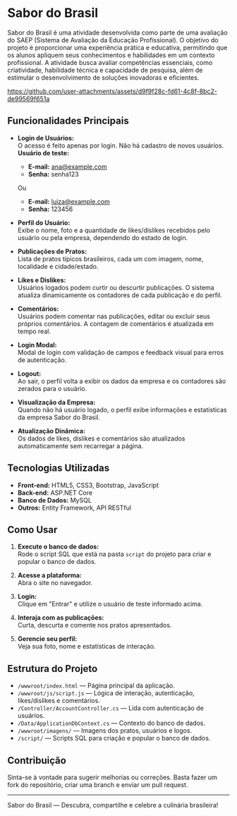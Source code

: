 # Sabor do Brasil

Sabor do Brasil é uma atividade desenvolvida como parte de uma avaliação do SAEP (Sistema de Avaliação da Educação Profissional). O objetivo do projeto é proporcionar uma experiência prática e educativa, permitindo que os alunos apliquem seus conhecimentos e habilidades em um contexto profissional. A atividade busca avaliar competências essenciais, como criatividade, habilidade técnica e capacidade de pesquisa, além de estimular o desenvolvimento de soluções inovadoras e eficientes.


https://github.com/user-attachments/assets/d9f9f28c-fd61-4c8f-8bc2-de99569f651a


## Funcionalidades Principais

- **Login de Usuários:**  
  O acesso é feito apenas por login. Não há cadastro de novos usuários.  
  **Usuário de teste:**  
  - **E-mail:** ana@example.com  
  - **Senha:** senha123
  
  Ou 
  - **E-mail:** luiza@example.com
  - **Senha:** 123456


- **Perfil do Usuário:**  
  Exibe o nome, foto e a quantidade de likes/dislikes recebidos pelo usuário ou pela empresa, dependendo do estado de login.

- **Publicações de Pratos:**  
  Lista de pratos típicos brasileiros, cada um com imagem, nome, localidade e cidade/estado.

- **Likes e Dislikes:**  
  Usuários logados podem curtir ou descurtir publicações. O sistema atualiza dinamicamente os contadores de cada publicação e do perfil.

- **Comentários:**  
  Usuários podem comentar nas publicações, editar ou excluir seus próprios comentários. A contagem de comentários é atualizada em tempo real.

- **Login Modal:**  
  Modal de login com validação de campos e feedback visual para erros de autenticação.

- **Logout:**  
  Ao sair, o perfil volta a exibir os dados da empresa e os contadores são zerados para o usuário.

- **Visualização da Empresa:**  
  Quando não há usuário logado, o perfil exibe informações e estatísticas da empresa Sabor do Brasil.

- **Atualização Dinâmica:**  
  Os dados de likes, dislikes e comentários são atualizados automaticamente sem recarregar a página.

## Tecnologias Utilizadas

- **Front-end:** HTML5, CSS3, Bootstrap, JavaScript
- **Back-end:** ASP.NET Core
- **Banco de Dados:** MySQL
- **Outros:** Entity Framework, API RESTful

## Como Usar

1. **Execute o banco de dados:**  
   Rode o script SQL que está na pasta `script` do projeto para criar e popular o banco de dados.

2. **Acesse a plataforma:**  
   Abra o site no navegador.

3. **Login:**  
   Clique em "Entrar" e utilize o usuário de teste informado acima.

4. **Interaja com as publicações:**  
   Curta, descurta e comente nos pratos apresentados.

5. **Gerencie seu perfil:**  
   Veja sua foto, nome e estatísticas de interação.

## Estrutura do Projeto

- `/wwwroot/index.html` — Página principal da aplicação.
- `/wwwroot/js/script.js` — Lógica de interação, autenticação, likes/dislikes e comentários.
- `/Controller/AccountController.cs` — Lida com autenticação de usuários.
- `/Data/ApplicationDbContext.cs` — Contexto do banco de dados.
- `/wwwroot/imagens/` — Imagens dos pratos, usuários e logos.
- `/script/` — Scripts SQL para criação e popular o banco de dados.

## Contribuição

Sinta-se à vontade para sugerir melhorias ou correções. Basta fazer um fork do repositório, criar uma branch e enviar um pull request.

---

Sabor do Brasil — Descubra, compartilhe e celebre a culinária brasileira!

